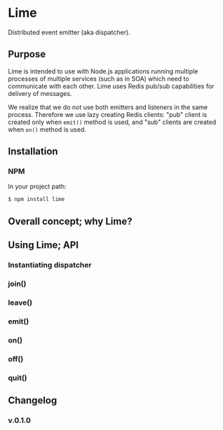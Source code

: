 Lime
====

Distributed event emitter (aka dispatcher).

## Purpose

Lime is intended to use with Node.js applications running multiple processes of multiple services (such as in SOA) which need to communicate with each other. Lime uses Redis pub/sub capabilities for delivery of messages.

We realize that we do not use both emitters and listeners in the same process. Therefore we use lazy creating Redis clients: "pub" client is created only when `emit()` method is used, and "sub" clients are created when `on()` method is used.

## Installation

### NPM

In your project path:

```javascript
$ npm install lime
```

## Overall concept; why Lime?

## Using Lime; API

### Instantiating dispatcher

### join()

### leave()

### emit()

### on()

### off()

### quit()

## Changelog

### v.0.1.0
